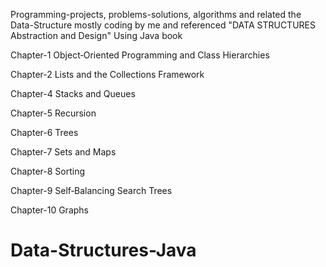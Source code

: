 Programming-projects, problems-solutions, algorithms and related the Data-Structure mostly coding by me and referenced "DATA STRUCTURES Abstraction and Design" Using Java book


Chapter-1 Object‐Oriented Programming and Class Hierarchies


Chapter-2 Lists and the Collections Framework


Chapter-4 Stacks and Queues


Chapter-5 Recursion


Chapter-6 Trees


Chapter-7 Sets and Maps


Chapter-8 Sorting


Chapter-9 Self‐Balancing Search Trees


Chapter-10 Graphs

# Data-Structures-Java
